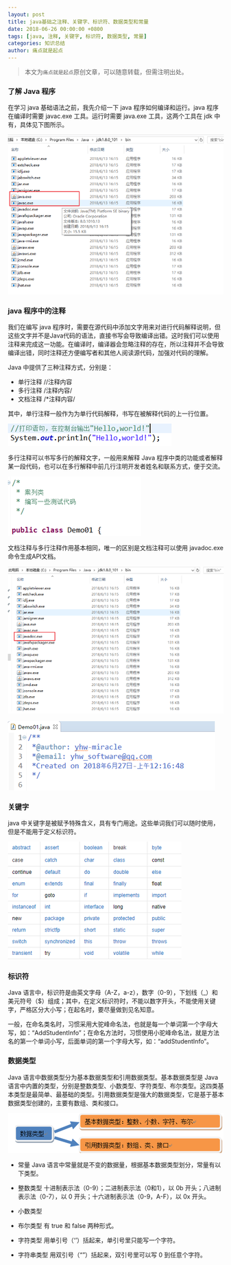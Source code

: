 ```yaml
---
layout: post
title: java基础之注释、关键字、标识符、数据类型和常量
date: 2018-06-26 00:00:00 +0800
tags: [java, 注释, 关键字, 标识符, 数据类型, 常量]
categories: 知识总结
author: 痛点就是起点
---
```


> 本文为`痛点就是起点`原创文章，可以随意转载，但需注明出处。

### 了解 Java 程序
在学习 java 基础语法之前，我先介绍一下 java 程序如何编译和运行。java 程序在编译时需要 javac.exe 工具。运行时需要 java.exe 工具，这两个工具在 jdk 中有，具体见下图所示。

![](images/2018/stWJxc6RceRTsvEoyyMo3d7v.png)

### java 程序中的注释
我们在编写 java 程序时，需要在源代码中添加文字用来对进行代码解释说明，但这些文字并不是Java代码的语法，直接书写会导致编译出错。这时我们可以使用注释来完成这一功能。在编译时，编译器会忽略注释的存在，所以注释并不会导致编译出错，同时注释还方便编写者和其他人阅读源代码，加强对代码的理解。

Java 中提供了三种注释方式，分别是：

* 单行注释 //注释内容
* 多行注释 /注释内容/
* 文档注释 /*注释内容/

其中，单行注释一般作为为单行代码解释，书写在被解释代码的上一行位置。

![](images/2018/vWGoK_2lTdzWFOS_pJEhPr5W.png)

多行注释可以书写多行的解释文字，一般用来解释 Java 程序中类的功能或者解释某一段代码，也可以在多行解释中前几行注明开发者姓名和联系方式，便于交流。

![](images/2018/ctDtPvnJItCjNCYbrBCmf4Ur.png)

文档注释与多行注释作用基本相同，唯一的区别是文档注释可以使用 javadoc.exe 命令生成API文档。

![](images/2018/B-Ro0y6qGlhuHxS4YQ7CoNdh.png)

![](images/2018/zyVDVPupzW0eGqQtnQbeVx0G.png)

### 关键字
java 中关键字是被赋予特殊含义，具有专门用途。这些单词我们可以随时使用，但是不能用于定义标识符。

![](images/2018/K2Tpzxy0QxPS-yFhrU-A5-rc.png)

### 标识符
Java 语言中，标识符是由英文字母（A-Z，a-z），数字（0-9），下划线（_）和美元符号（$）组成；其中，在定义标识符时，不能以数字开头，不能使用关键字，严格区分大小写；在起名时，要尽量做到见名知意。

一般，在命名类名时，习惯采用大驼峰命名法，也就是每一个单词第一个字母大写，如：“AddStudentInfo”；在命名方法时，习惯使用小驼峰命名法，就是方法名的第一个单词小写，后面单词的第一个字母大写，如：“addStudentInfo”。

### 数据类型
Java 语言中数据类型分为基本数据类型和引用数据类型。基本数据类型是 Java 语言中内置的类型，分别是整数类型、小数类型、字符类型、布尔类型。这四类基本类型是最简单、最基础的类型。引用数据类型是强大的数据类型，它是基于基本数据类型创建的，主要有数组、类和接口。

![](images/2018/BQrOU_XL27fsaUOBhnKO6djs.png)

* 常量
Java 语言中常量就是不变的数据量，根据基本数据类型划分，常量有以下类型。

* 整数类型
十进制表示法（0-9）；二进制表示法（0和1），以 0b 开头；八进制表示法（0-7），以 0 开头；十六进制表示法（0-9，A-F），以 0x 开头。

* 小数类型

* 布尔类型
有 true 和 false 两种形式。

* 字符类型
用单引号（‘’）括起来，单引号里只能写一个字符。

* 字符串类型
用双引号（“”）括起来，双引号里可以写 0 到任意个字符。
